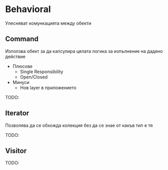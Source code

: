# Behavioral
Улесняват комункацията между обекти

## Command
Използва обект за да капсулира цялата логика за изпълнение на дадено действие
  - Плюсове
    - Single Responsibility
    - Open/Closed
  - Минуси
    - Нов layer в приложението

TODO:

## **Iterator**
Позволява да се обхожда колекция без да се знае от какъв тип е тя

TODO:

## Visitor
TODO:


